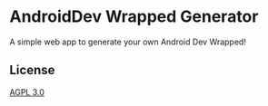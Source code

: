 # AndroidDev Wrapped Generator

A simple web app to generate your own Android Dev Wrapped!

## License

[AGPL 3.0](LICENSE)
